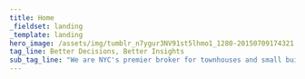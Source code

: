```yaml
---
title: Home
_fieldset: landing
_template: landing
hero_image: /assets/img/tumblr_n7ygur3NV91st5lhmo1_1280-20150709174321.jpg
tag_line: Better Decisions, Better Insights
sub_tag_line: "We are NYC's premier broker for townhouses and small buildings"
---
```

